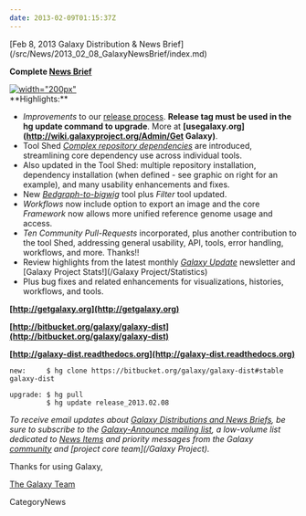 ```yaml
---
date: 2013-02-09T01:15:37Z
---
```

<div class='newsItemHeader'>[Feb 8, 2013 Galaxy Distribution & News Brief](/src/News/2013_02_08_GalaxyNewsBrief/index.md)</div>

**Complete [News Brief](/src/DevNewsBriefs/2013_02_08/index.md)**
<div class='right'><a href='http://wiki.galaxyproject.org/Tool%20Shed'><img src='/Images/NewsGraphics/2013_02_6-confirm-dependency-installation-sm2.png' alt='width="200px"' /></a></div>
**Highlights:**

* *Improvements* to our [release process](http://wiki.galaxyproject.org/DevNewsBriefs/2013_02_08#Improvements_to_Release_Process). **Release tag must be used in the hg update command to upgrade**. More at **[usegalaxy.org](http://wiki.galaxyproject.org/Admin/Get Galaxy)**.
* Tool Shed *[Complex repository dependencies](http://wiki.galaxyproject.org/DefiningRepositoryDependencies#Complex_repository_dependencies:_tool_dependency_definitions_that_contain_repository_dependency_definitions)* are introduced, streamlining core dependency use across individual tools. 
* Also updated in the Tool Shed: multiple repository installation, dependency installation (when defined - see graphic on right for an example), and many usability enhancements and fixes.
* New *[Bedgraph-to-bigwig](http://wiki.galaxyproject.org/Learn/Datatypes#BedGraph)* tool plus *Filter* tool updated.
* *Workflows* now include option to export an image and the core *Framework* now allows more unified reference genome usage and access.
* *Ten Community Pull-Requests* incorporated, plus another contribution to the tool Shed, addressing general usability, API, tools, error handling, workflows, and more. Thanks!!
* Review highlights from the latest monthly *[Galaxy Update](/src/GalaxyUpdates/index.md)* newsletter and [Galaxy Project Stats!](/Galaxy Project/Statistics)
* Plus bug fixes and related enhancements for visualizations, histories, workflows, and tools.


**[http://getgalaxy.org](http://getgalaxy.org)**

**[http://bitbucket.org/galaxy/galaxy-dist](http://bitbucket.org/galaxy/galaxy-dist)**

**[http://galaxy-dist.readthedocs.org](http://galaxy-dist.readthedocs.org)**

```
new:     $ hg clone https://bitbucket.org/galaxy/galaxy-dist#stable galaxy-dist

upgrade: $ hg pull 
         $ hg update release_2013.02.08
```


*To receive email updates about [Galaxy Distributions and News Briefs](/src/DevNewsBriefs/index.md), be sure to subscribe to the [Galaxy-Announce mailing list](/MailingLists#the_lists), a low-volume list dedicated to [News Items](/News) and priority messages from the Galaxy [community](/Community) and [project core team](/Galaxy Project).* 

Thanks for using Galaxy,

[The Galaxy Team](/src/GalaxyTeam/index.md)



CategoryNews

